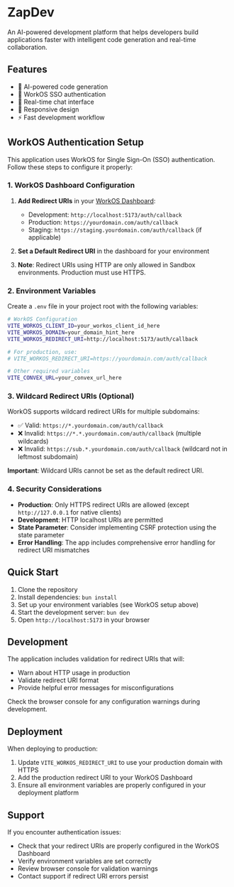 # ZapDev

An AI-powered development platform that helps developers build applications faster with intelligent code generation and real-time collaboration.

## Features

- 🤖 AI-powered code generation
- 🔐 WorkOS SSO authentication
- 💬 Real-time chat interface
- 📱 Responsive design
- ⚡ Fast development workflow

## WorkOS Authentication Setup

This application uses WorkOS for Single Sign-On (SSO) authentication. Follow these steps to configure it properly:

### 1. WorkOS Dashboard Configuration

1. **Add Redirect URIs** in your [WorkOS Dashboard](https://dashboard.workos.com/redirects):
   - Development: `http://localhost:5173/auth/callback`
   - Production: `https://yourdomain.com/auth/callback`
   - Staging: `https://staging.yourdomain.com/auth/callback` (if applicable)

2. **Set a Default Redirect URI** in the dashboard for your environment

3. **Note**: Redirect URIs using HTTP are only allowed in Sandbox environments. Production must use HTTPS.

### 2. Environment Variables

Create a `.env` file in your project root with the following variables:

```bash
# WorkOS Configuration
VITE_WORKOS_CLIENT_ID=your_workos_client_id_here
VITE_WORKOS_DOMAIN=your_domain_hint_here
VITE_WORKOS_REDIRECT_URI=http://localhost:5173/auth/callback

# For production, use:
# VITE_WORKOS_REDIRECT_URI=https://yourdomain.com/auth/callback

# Other required variables
VITE_CONVEX_URL=your_convex_url_here
```

### 3. Wildcard Redirect URIs (Optional)

WorkOS supports wildcard redirect URIs for multiple subdomains:

- ✅ Valid: `https://*.yourdomain.com/auth/callback`
- ❌ Invalid: `https://*.*.yourdomain.com/auth/callback` (multiple wildcards)
- ❌ Invalid: `https://sub.*.yourdomain.com/auth/callback` (wildcard not in leftmost subdomain)

**Important**: Wildcard URIs cannot be set as the default redirect URI.

### 4. Security Considerations

- **Production**: Only HTTPS redirect URIs are allowed (except `http://127.0.0.1` for native clients)
- **Development**: HTTP localhost URIs are permitted
- **State Parameter**: Consider implementing CSRF protection using the state parameter
- **Error Handling**: The app includes comprehensive error handling for redirect URI mismatches

## Quick Start

1. Clone the repository
2. Install dependencies: `bun install`
3. Set up your environment variables (see WorkOS setup above)
4. Start the development server: `bun dev`
5. Open `http://localhost:5173` in your browser

## Development

The application includes validation for redirect URIs that will:
- Warn about HTTP usage in production
- Validate redirect URI format
- Provide helpful error messages for misconfigurations

Check the browser console for any configuration warnings during development.

## Deployment

When deploying to production:

1. Update `VITE_WORKOS_REDIRECT_URI` to use your production domain with HTTPS
2. Add the production redirect URI to your WorkOS Dashboard
3. Ensure all environment variables are properly configured in your deployment platform

## Support

If you encounter authentication issues:
- Check that your redirect URIs are properly configured in the WorkOS Dashboard
- Verify environment variables are set correctly
- Review browser console for validation warnings
- Contact support if redirect URI errors persist
